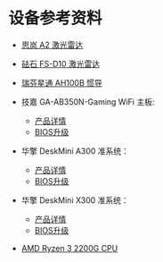 # 设备参考资料

* [思岚 A2 激光雷达](https://www.slamtec.com/cn/Support#rplidar-a2)

* [砝石 FS-D10 激光雷达](http://www.faselase.com/chanpinshuomingshuxiazai.html)

* [瑞芬星通 AH100B 惯导](http://rion-star.com/cpzx/gxdh/AH100B/2018/0204/112.html)

* 技嘉 GA-AB350N-Gaming WiFi 主板:
  * [产品详情](https://www.gigabyte.cn/Motherboard/GA-AB350N-Gaming-WIFI-rev-10)
  * [BIOS升级](https://www.gigabyte.cn/Motherboard/GA-AB350N-Gaming-WIFI-rev-10/support#support-dl-bios)

* 华擎 DeskMini A300 准系统：
  * [产品详情](https://www.asrock.com/nettop/AMD/DeskMini%20A300%20Series/index.cn.asp)
  * [BIOS升级](https://www.asrock.com/Nettop/AMD/DeskMini%20A300%20Series/index.cn.asp#BIOS)
  
* 华擎 DeskMini X300 准系统：
  * [产品详情](https://www.asrock.com/nettop/AMD/DeskMini%20X300%20Series/index.cn.asp)
  * [BIOS升级](https://www.asrock.com/Nettop/AMD/DeskMini%20X300%20Series/index.cn.asp#BIOS)

* [AMD Ryzen 3 2200G CPU](https://www.amd.com/zh-hans/support/apu/amd-ryzen-processors/amd-ryzen-3-desktop-processors-radeon-vega-graphics/amd-ryzen-3-0)


